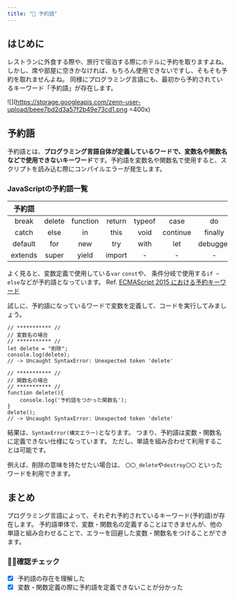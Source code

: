 ```yaml
---
title: "🔰 予約語"
---
```


## はじめに
レストランに外食する際や、旅行で宿泊する際にホテルに予約を取りますよね。
しかし、席や部屋に空きかなければ、もちろん使用できないですし、そもそも予約を取れませんよね。
同様にプログラミング言語にも、最初から予約されているキーワード「予約語」が存在します。

![](https://storage.googleapis.com/zenn-user-upload/beee7bd2d3a57f2b49e73cd1.png =400x)

## 予約語
予約語とは、**プログラミング言語自体が定義しているワードで、変数名や関数名などで使用できないキーワード**です。予約語を変数名や関数名で使用すると、スクリプトを読み込む際にコンパイルエラーが発生します。

### JavaScriptの予約語一覧
|予約語||||||||||
|:--:|:--:|:--:|:--:|:--:|:--:|:--:|:--:|:--:|:--:|
| break | delete | function | return | typeof | case | do | if |switch | var |
| catch | else | in | this | void | continue | finally | instanceof | throw | while |
|default | for | new | try | with | let | debugger | const | export | class |
| extends | super | yield | import | - | - | - | - | - | - |

よく見ると、変数定義で使用している`var` `const`や、
条件分岐で使用する`if ~ else`などが予約語となっています。
Ref. [ECMAScript 2015 における予約キーワード](https://developer.mozilla.org/ja/docs/Web/JavaScript/Reference/Lexical_grammar#keywords)

試しに、予約語になっているワードで変数を定義して、コードを実行してみましょう。

```js:予約語を使用した宣言(NG例)
// *********** //
// 変数名の場合
// *********** //
let delete = "削除";
console.log(delete);
// -> Uncaught SyntaxError: Unexpected token 'delete'

// *********** //
// 関数名の場合
// *********** //
function delete(){
    console.log('予約語をつかった関数名');
}
delete();
// -> Uncaught SyntaxError: Unexpected token 'delete'
```

結果は、`SyntaxError(構文エラー)`となります。
つまり、予約語は変数・関数名に定義できない仕様になっています。
ただし、単語を組み合わせて利用することは可能です。

例えば、削除の意味を持たせたい場合は、
`〇〇_delete`や`destroy〇〇` といったワードを利用できます。

## まとめ
プログラミング言語によって、それぞれ予約されているキーワード(予約語)が存在します。
予約語単体で、変数・関数名の定義することはできませんが、他の単語と組み合わせることで、エラーを回避した変数・関数名をつけることができます。

### 🧑‍💻確認チェック
- [x] 予約語の存在を理解した
- [x] 変数・関数定義の際に予約語を定義できないことが分かった